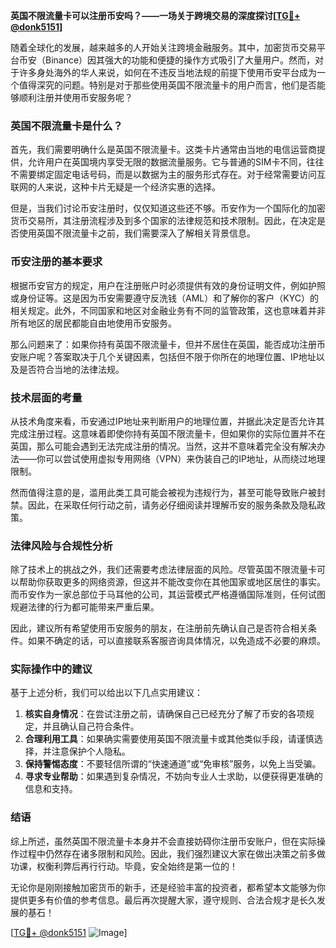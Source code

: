 **英国不限流量卡可以注册币安吗？——一场关于跨境交易的深度探讨[[TG💪+ @donk5151](https://t.me/s/donk5151)]**

随着全球化的发展，越来越多的人开始关注跨境金融服务。其中，加密货币交易平台币安（Binance）因其强大的功能和便捷的操作方式吸引了大量用户。然而，对于许多身处海外的华人来说，如何在不违反当地法规的前提下使用币安平台成为一个值得深究的问题。特别是对于那些使用英国不限流量卡的用户而言，他们是否能够顺利注册并使用币安服务呢？

### 英国不限流量卡是什么？

首先，我们需要明确什么是英国不限流量卡。这类卡片通常由当地的电信运营商提供，允许用户在英国境内享受无限的数据流量服务。它与普通的SIM卡不同，往往不需要绑定固定电话号码，而是以数据为主的服务形式存在。对于经常需要访问互联网的人来说，这种卡片无疑是一个经济实惠的选择。

但是，当我们讨论币安注册时，仅仅知道这些还不够。币安作为一个国际化的加密货币交易所，其注册流程涉及到多个国家的法律规范和技术限制。因此，在决定是否使用英国不限流量卡之前，我们需要深入了解相关背景信息。

### 币安注册的基本要求

根据币安官方的规定，用户在注册账户时必须提供有效的身份证明文件，例如护照或身份证等。这是因为币安需要遵守反洗钱（AML）和了解你的客户（KYC）的相关规定。此外，不同国家和地区对金融业务有不同的监管政策，这也意味着并非所有地区的居民都能自由地使用币安服务。

那么问题来了：如果你持有英国不限流量卡，但并不居住在英国，能否成功注册币安账户呢？答案取决于几个关键因素，包括但不限于你所在的地理位置、IP地址以及是否符合当地的法律法规。

### 技术层面的考量

从技术角度来看，币安通过IP地址来判断用户的地理位置，并据此决定是否允许其完成注册过程。这意味着即使你持有英国不限流量卡，但如果你的实际位置并不在英国，那么可能会遇到无法完成注册的情况。当然，这并不意味着完全没有解决办法——你可以尝试使用虚拟专用网络（VPN）来伪装自己的IP地址，从而绕过地理限制。

然而值得注意的是，滥用此类工具可能会被视为违规行为，甚至可能导致账户被封禁。因此，在采取任何行动之前，请务必仔细阅读并理解币安的服务条款及隐私政策。

### 法律风险与合规性分析

除了技术上的挑战之外，我们还需要考虑法律层面的风险。尽管英国不限流量卡可以帮助你获取更多的网络资源，但这并不能改变你在其他国家或地区居住的事实。而币安作为一家总部位于马耳他的公司，其运营模式严格遵循国际准则，任何试图规避法律的行为都可能带来严重后果。

因此，建议所有希望使用币安服务的朋友，在注册前先确认自己是否符合相关条件。如果不确定的话，可以直接联系客服咨询具体情况，以免造成不必要的麻烦。

### 实际操作中的建议

基于上述分析，我们可以给出以下几点实用建议：

1. **核实自身情况**：在尝试注册之前，请确保自己已经充分了解了币安的各项规定，并且确认自己符合条件。
2. **合理利用工具**：如果确实需要使用英国不限流量卡或其他类似手段，请谨慎选择，并注意保护个人隐私。
3. **保持警惕态度**：不要轻信所谓的“快速通道”或“免审核”服务，以免上当受骗。
4. **寻求专业帮助**：如果遇到复杂情况，不妨向专业人士求助，以便获得更准确的信息和支持。

### 结语

综上所述，虽然英国不限流量卡本身并不会直接妨碍你注册币安账户，但在实际操作过程中仍然存在诸多限制和风险。因此，我们强烈建议大家在做出决策之前多做功课，权衡利弊后再行行动。毕竟，安全始终是第一位的！

无论你是刚刚接触加密货币的新手，还是经验丰富的投资者，都希望本文能够为你提供更多有价值的参考信息。最后再次提醒大家，遵守规则、合法合规才是长久发展的基石！ 

[[TG💪+ @donk5151](https://t.me/s/donk5151) ![Image](https://i.postimg.cc/rwNCRYN7/Snipaste-2025-04-30-17-27-05.png)]